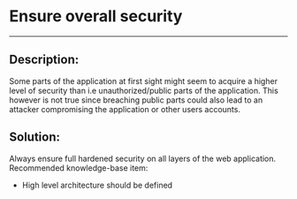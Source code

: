 # Ensure overall security
-------

## Description:

Some parts of the application at first sight might seem to acquire a higher level of
security than i.e unauthorized/public parts of the application.
This however is not true since breaching public parts could also lead to an attacker
compromising the application or other users accounts.

## Solution:

Always ensure full hardened security on all layers of the web application.
Recommended knowledge-base item:

- High level architecture should be defined
